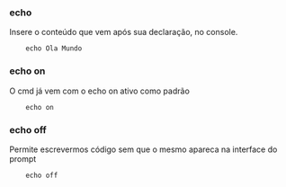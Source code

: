 ### echo

Insere o conteúdo que vem após sua declaração, no console.


		echo Ola Mundo

### echo on

O cmd já vem com o echo on ativo como padrão

		echo on


### echo off

Permite escrevermos código sem que o mesmo apareca na interface do prompt

		echo off
